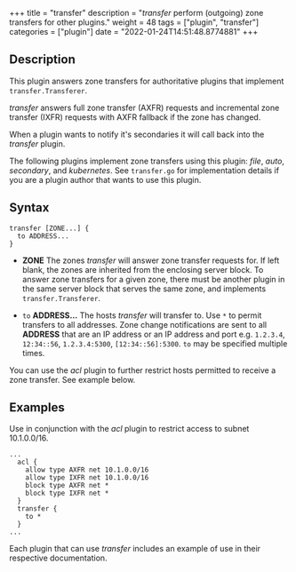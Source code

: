 +++
title = "transfer"
description = "*transfer* perform (outgoing) zone transfers for other plugins."
weight = 48
tags = ["plugin", "transfer"]
categories = ["plugin"]
date = "2022-01-24T14:51:48.8774881"
+++

## Description

This plugin answers zone transfers for authoritative plugins that implement `transfer.Transferer`.

*transfer* answers full zone transfer (AXFR) requests and incremental zone transfer (IXFR) requests
with AXFR fallback if the zone has changed.

When a plugin wants to notify it's secondaries it will call back into the *transfer* plugin.

The following plugins implement zone transfers using this plugin: *file*, *auto*, *secondary*, and
*kubernetes*. See `transfer.go` for implementation details if you are a plugin author that wants to
use this plugin.

## Syntax

~~~
transfer [ZONE...] {
  to ADDRESS...
}
~~~

 *  **ZONE** The zones *transfer* will answer zone transfer requests for. If left blank, the zones
    are inherited from the enclosing server block. To answer zone transfers for a given zone,
    there must be another plugin in the same server block that serves the same zone, and implements
    `transfer.Transferer`.

 *  `to` **ADDRESS...** The hosts *transfer* will transfer to. Use `*` to permit transfers to all
    addresses. Zone change notifications are sent to all **ADDRESS** that are an IP address or
    an IP address and port e.g. `1.2.3.4`, `12:34::56`, `1.2.3.4:5300`, `[12:34::56]:5300`.
    `to` may be specified multiple times.

You can use the _acl_ plugin to further restrict hosts permitted to receive a zone transfer.
See example below.

## Examples

Use in conjunction with the _acl_ plugin to restrict access to subnet 10.1.0.0/16.

```
...
  acl {
    allow type AXFR net 10.1.0.0/16
    allow type IXFR net 10.1.0.0/16
    block type AXFR net *
    block type IXFR net *
  }
  transfer {
    to *
  }
...
```

Each plugin that can use _transfer_ includes an example of use in their respective documentation.
